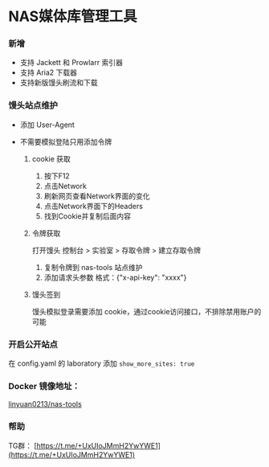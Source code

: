 # NAS媒体库管理工具

### 新增

- 支持 Jackett 和 Prowlarr 索引器
- 支持 Aria2 下载器
- 支持新版馒头刷流和下载

### 馒头站点维护

- 添加 User-Agent

- 不需要模拟登陆只用添加令牌

  1. cookie 获取

     1. 按下F12
     2. 点击Network 
     3. 刷新网页查看Network界面的变化 
     4. 点击Network界面下的Headers 
     5. 找到Cookie并复制后面内容

  2. 令牌获取

     打开馒头 控制台 > 实验室 > 存取令牌 > 建立存取令牌

     1. 复制令牌到 nas-tools 站点维护
     2. 添加请求头参数 格式：{"x-api-key": "xxxx"}

  3. 馒头签到

     馒头模拟登录需要添加 cookie，通过cookie访问接口，不排除禁用账户的可能

### 开启公开站点

在 config.yaml 的 laboratory 添加 ```show_more_sites: true```

### Docker 镜像地址：

[linyuan0213/nas-tools](https://hub.docker.com/r/linyuan0213/nas-tools)

### 帮助

TG群： [https://t.me/+UxUIoJMmH2YwYWE1](https://t.me/+UxUIoJMmH2YwYWE1)